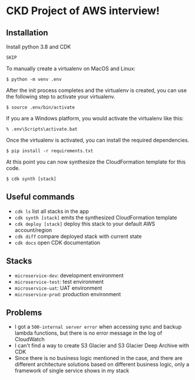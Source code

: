 
# CKD Project of AWS interview!

## Installation
Install python 3.8 and CDK
```
SKIP
```
To manually create a virtualenv on MacOS and Linux:

```
$ python -m venv .env
```

After the init process completes and the virtualenv is created, you can use the following
step to activate your virtualenv.

```
$ source .env/bin/activate
```

If you are a Windows platform, you would activate the virtualenv like this:

```
% .env\Scripts\activate.bat
```

Once the virtualenv is activated, you can install the required dependencies.

```
$ pip install -r requirements.txt
```

At this point you can now synthesize the CloudFormation template for this code.

```
$ cdk synth [stack]
```

## Useful commands

 * `cdk ls`          list all stacks in the app
 * `cdk synth [stack]`       emits the synthesized CloudFormation template
 * `cdk deploy [stack]`      deploy this stack to your default AWS account/region
 * `cdk diff`        compare deployed stack with current state
 * `cdk docs`        open CDK documentation

## Stacks
 * `microservice-dev`: development environment
 * `microservice-test`: test environment
 * `microservice-uat`: UAT environment
 * `microservice-prod`: production environment
 
 ## Problems
 * I got a `500-internal server error` when accessing sync and backup lambda functions, but there is no error message in the log of CloudWatch
 * I can't find a way to create S3 Glacier and S3 Glacier Deep Archive with CDK
 * Since there is no business logic mentioned in the case, 
   and there are different architecture solutions based on different business logic, 
   only a framework of single service shows in my stack